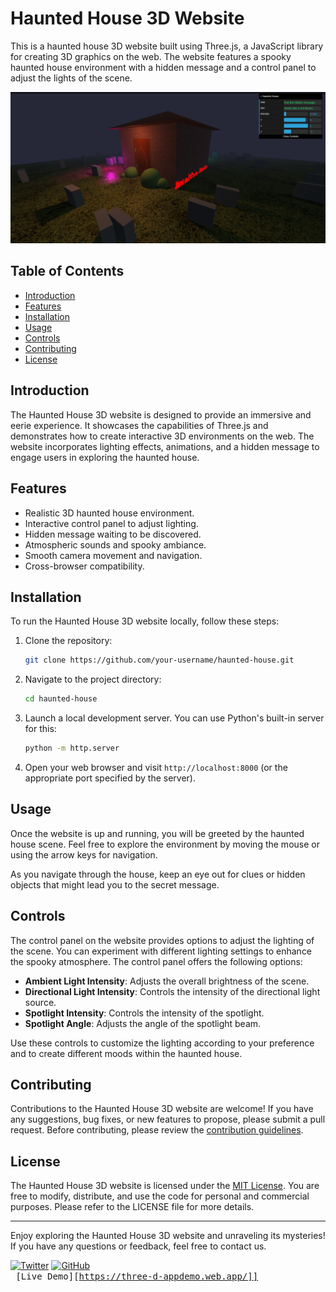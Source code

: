 # Haunted House 3D Website

This is a haunted house 3D website built using Three.js, a JavaScript library for creating 3D graphics on the web. The website features a spooky haunted house environment with a hidden message and a control panel to adjust the lights of the scene.

![Haunted House Screenshot](screenshot.png)

## Table of Contents
- [Introduction](#introduction)
- [Features](#features)
- [Installation](#installation)
- [Usage](#usage)
- [Controls](#controls)
- [Contributing](#contributing)
- [License](#license)

## Introduction
The Haunted House 3D website is designed to provide an immersive and eerie experience. It showcases the capabilities of Three.js and demonstrates how to create interactive 3D environments on the web. The website incorporates lighting effects, animations, and a hidden message to engage users in exploring the haunted house.

## Features
- Realistic 3D haunted house environment.
- Interactive control panel to adjust lighting.
- Hidden message waiting to be discovered.
- Atmospheric sounds and spooky ambiance.
- Smooth camera movement and navigation.
- Cross-browser compatibility.

## Installation
To run the Haunted House 3D website locally, follow these steps:

1. Clone the repository:
   ```bash
   git clone https://github.com/your-username/haunted-house.git
   ```

2. Navigate to the project directory:
   ```bash
   cd haunted-house
   ```

3. Launch a local development server. You can use Python's built-in server for this:
   ```bash
   python -m http.server
   ```

4. Open your web browser and visit `http://localhost:8000` (or the appropriate port specified by the server).

## Usage
Once the website is up and running, you will be greeted by the haunted house scene. Feel free to explore the environment by moving the mouse or using the arrow keys for navigation.

As you navigate through the house, keep an eye out for clues or hidden objects that might lead you to the secret message.

## Controls
The control panel on the website provides options to adjust the lighting of the scene. You can experiment with different lighting settings to enhance the spooky atmosphere. The control panel offers the following options:

- **Ambient Light Intensity**: Adjusts the overall brightness of the scene.
- **Directional Light Intensity**: Controls the intensity of the directional light source.
- **Spotlight Intensity**: Controls the intensity of the spotlight.
- **Spotlight Angle**: Adjusts the angle of the spotlight beam.

Use these controls to customize the lighting according to your preference and to create different moods within the haunted house.

## Contributing
Contributions to the Haunted House 3D website are welcome! If you have any suggestions, bug fixes, or new features to propose, please submit a pull request. Before contributing, please review the [contribution guidelines](CONTRIBUTING.md).

## License
The Haunted House 3D website is licensed under the [MIT License](LICENSE). You are free to modify, distribute, and use the code for personal and commercial purposes. Please refer to the LICENSE file for more details.

---

Enjoy exploring the Haunted House 3D website and unraveling its mysteries! If you have any questions or feedback, feel free to contact us.

[![Twitter](https://img.shields.io/twitter/follow/hauntedhouse?style=social)](https://twitter.com/hauntedhouse)
[![GitHub](https://img.shields.io/github/followers/hauntedhouse?style=social)](https://github.com/hauntedhouse)
<kbd> <br> [Live Demo][https://three-d-appdemo.web.app/]] <br> </kbd>
